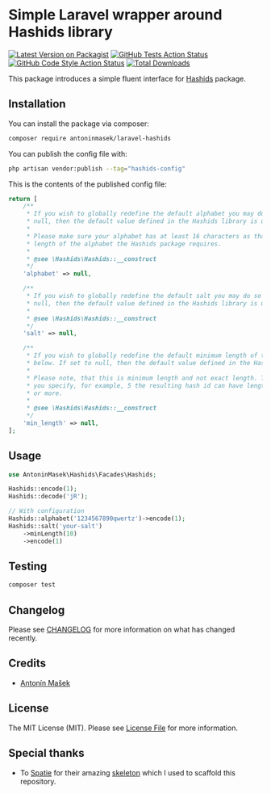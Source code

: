 # Simple Laravel wrapper around Hashids library

[![Latest Version on Packagist](https://img.shields.io/packagist/v/antoninmasek/laravel-hashids.svg?style=flat-square)](https://packagist.org/packages/antoninmasek/laravel-hashids)
[![GitHub Tests Action Status](https://img.shields.io/github/workflow/status/antoninmasek/laravel-hashids/run-tests?label=tests)](https://github.com/antoninmasek/laravel-hashids/actions?query=workflow%3Arun-tests+branch%3Amain)
[![GitHub Code Style Action Status](https://img.shields.io/github/workflow/status/antoninmasek/laravel-hashids/Fix%20PHP%20code%20style%20issues?label=code%20style)](https://github.com/antoninmasek/laravel-hashids/actions?query=workflow%3A"Fix+PHP+code+style+issues"+branch%3Amain)
[![Total Downloads](https://img.shields.io/packagist/dt/antoninmasek/laravel-hashids.svg?style=flat-square)](https://packagist.org/packages/antoninmasek/laravel-hashids)

This package introduces a simple fluent interface for [Hashids](https://hashids.org/php/) package.

## Installation

You can install the package via composer:

```bash
composer require antoninmasek/laravel-hashids
```

You can publish the config file with:

```bash
php artisan vendor:publish --tag="hashids-config"
```

This is the contents of the published config file:

```php
return [
    /**
     * If you wish to globally redefine the default alphabet you may do so below. If set to
     * null, then the default value defined in the Hashids library is used.
     *
     * Please make sure your alphabet has at least 16 characters as that is the minimum
     * length of the alphabet the Hashids package requires.
     *
     * @see \Hashids\Hashids::__construct
     */
    'alphabet' => null,

    /**
     * If you wish to globally redefine the default salt you may do so below. If set to
     * null, then the default value defined in the Hashids library is used.
     *
     * @see \Hashids\Hashids::__construct
     */
    'salt' => null,

    /**
     * If you wish to globally redefine the default minimum length of the hash you may do so
     * below. If set to null, then the default value defined in the Hashids library is used.
     *
     * Please note, that this is minimum length and not exact length. This means, that if
     * you specify, for example, 5 the resulting hash id can have length of 5 characters
     * or more.
     *
     * @see \Hashids\Hashids::__construct
     */
    'min_length' => null,
];
```

## Usage

```php
use AntoninMasek\Hashids\Facades\Hashids;

Hashids::encode(1);
Hashids::decode('jR');

// With configuration
Hashids::alphabet('1234567890qwertz')->encode(1);
Hashids::salt('your-salt')
    ->minLength(10)
    ->encode(1)
```

## Testing

```bash
composer test
```

## Changelog

Please see [CHANGELOG](CHANGELOG.md) for more information on what has changed recently.

## Credits

- [Antonín Mašek](https://github.com/antoninmasek)

## License

The MIT License (MIT). Please see [License File](LICENSE.md) for more information.

## Special thanks

- To [Spatie](https://spatie.be/) for their amazing [skeleton](https://github.com/spatie/package-skeleton-laravel) which
  I used to scaffold this repository.
